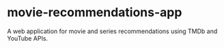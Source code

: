 # movie-recommendations-app
A web application for movie and series recommendations using TMDb and YouTube APIs.
